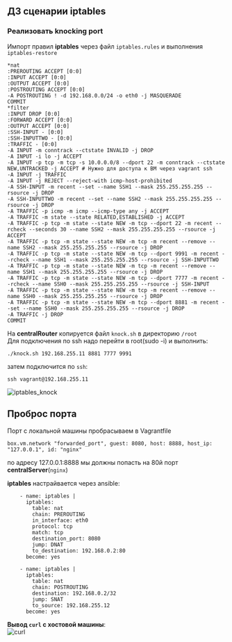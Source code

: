 ## ДЗ сценарии iptables

### Реализовать knocking port
Импорт правил **iptables** через файл `iptables.rules` и выполнения `iptables-restore`
```
*nat
:PREROUTING ACCEPT [0:0]
:INPUT ACCEPT [0:0]
:OUTPUT ACCEPT [0:0]
:POSTROUTING ACCEPT [0:0]
-A POSTROUTING ! -d 192.168.0.0/24 -o eth0 -j MASQUERADE
COMMIT
*filter
:INPUT DROP [0:0]
:FORWARD ACCEPT [0:0]
:OUTPUT ACCEPT [0:0]
:SSH-INPUT - [0:0]
:SSH-INPUTTWO - [0:0]
:TRAFFIC - [0:0]
-A INPUT -m conntrack --ctstate INVALID -j DROP
-A INPUT -i lo -j ACCEPT
-A INPUT -p tcp -m tcp -s 10.0.0.0/8 --dport 22 -m conntrack --ctstate NEW,UNTRACKED -j ACCEPT # Нужно для доступа к ВМ через vagrant ssh
-A INPUT -j TRAFFIC
-A INPUT -j REJECT --reject-with icmp-host-prohibited
-A SSH-INPUT -m recent --set --name SSH1 --mask 255.255.255.255 --rsource -j DROP
-A SSH-INPUTTWO -m recent --set --name SSH2 --mask 255.255.255.255 --rsource -j DROP
-A TRAFFIC -p icmp -m icmp --icmp-type any -j ACCEPT
-A TRAFFIC -m state --state RELATED,ESTABLISHED -j ACCEPT
-A TRAFFIC -p tcp -m state --state NEW -m tcp --dport 22 -m recent --rcheck --seconds 30 --name SSH2 --mask 255.255.255.255 --rsource -j ACCEPT
-A TRAFFIC -p tcp -m state --state NEW -m tcp -m recent --remove --name SSH2 --mask 255.255.255.255 --rsource -j DROP
-A TRAFFIC -p tcp -m state --state NEW -m tcp --dport 9991 -m recent --rcheck --name SSH1 --mask 255.255.255.255 --rsource -j SSH-INPUTTWO
-A TRAFFIC -p tcp -m state --state NEW -m tcp -m recent --remove --name SSH1 --mask 255.255.255.255 --rsource -j DROP
-A TRAFFIC -p tcp -m state --state NEW -m tcp --dport 7777 -m recent --rcheck --name SSH0 --mask 255.255.255.255 --rsource -j SSH-INPUT
-A TRAFFIC -p tcp -m state --state NEW -m tcp -m recent --remove --name SSH0 --mask 255.255.255.255 --rsource -j DROP
-A TRAFFIC -p tcp -m state --state NEW -m tcp --dport 8881 -m recent --set --name SSH0 --mask 255.255.255.255 --rsource -j DROP
-A TRAFFIC -j DROP
COMMIT
```

На **centralRouter** копируется файл `knock.sh` в директорию `/root`  
Для подключения по ssh надо перейти в root(sudo -i) и выполнить:  
```
./knock.sh 192.168.255.11 8881 7777 9991 
```
затем подключится по `ssh`:
```
ssh vagrant@192.168.255.11
```
![iptables_knock](https://user-images.githubusercontent.com/105001717/203731186-108c7be0-4bd9-4198-b7bf-9f9bca5508db.png)

  
## Проброс порта
Порт с локальной машины пробрасываем в Vagrantfile  
```
box.vm.network "forwarded_port", guest: 8080, host: 8888, host_ip: "127.0.0.1", id: "nginx"
```
по адресу 127.0.0.1:8888 мы должны попасть на 80й порт **centralServer**(`nginx`)  
  
**iptables** настрайвается через ansible:
```
    - name: iptables |
      iptables:
        table: nat
        chain: PREROUTING
        in_interface: eth0
        protocol: tcp
        match: tcp
        destination_port: 8080
        jump: DNAT
        to_destination: 192.168.0.2:80
      become: yes

    - name: iptables |
      iptables:
        table: nat
        chain: POSTROUTING
        destination: 192.168.0.2/32
        jump: SNAT
        to_source: 192.168.255.12
      become: yes
```
**Вывод `curl` с хостовой машины**:  
![curl](https://user-images.githubusercontent.com/105001717/203731234-658c288e-44c1-4b62-b77c-82fb9998cb38.png)
